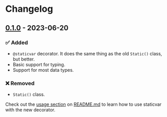 # Changelog

## [0.1.0] - 2023-06-20

### ✅ Added

- `@staticvar` decorator. It does the same thing as the old `Static()` class, but better.
- Basic support for typing.
- Support for most data types.

### ❌ Removed

- `Static()` class.

Check out the [usage section](https://github.com/AbdelRahmanRahal/staticvar/blob/main/README.md#usage) on [README.md](https://github.com/AbdelRahmanRahal/staticvar/blob/main/README.md) to learn how to use staticvar with the new decorator.

[0.1.0]: https://github.com/AbdelRahmanRahal/staticvar/releases/tag/v0.1.0